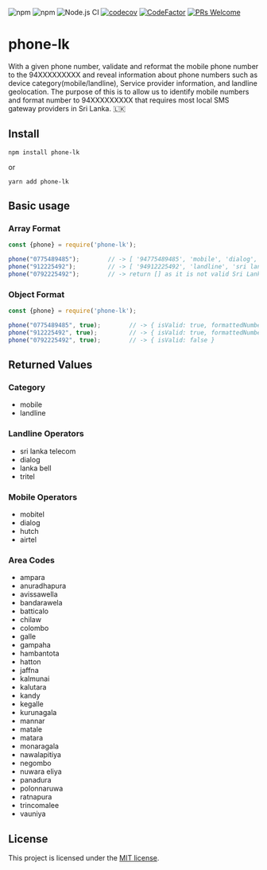 ![npm](https://img.shields.io/npm/dt/phone-lk) ![npm](https://img.shields.io/npm/v/phone-lk) ![Node.js CI](https://github.com/kushanshamika/phone-lk/workflows/Node.js%20CI/badge.svg) [![codecov](https://codecov.io/gh/kushanshamika/phone-lk/branch/master/graph/badge.svg)](https://codecov.io/gh/kushanshamika/phone-lk) [![CodeFactor](https://www.codefactor.io/repository/github/kushanshamika/phone-lk/badge)](https://www.codefactor.io/repository/github/kushanshamika/phone-lk) [![PRs Welcome](https://img.shields.io/badge/PRs-welcome-brightgreen.svg?style=flat-square)](http://makeapullrequest.com)

# phone-lk 

With a given phone number, validate and reformat the mobile phone number to the 94XXXXXXXXX and reveal information about phone numbers such as device category(mobile/landline), Service provider information, and landline geolocation. The purpose of this is to allow us to identify mobile numbers and format number to 94XXXXXXXXX that requires most local SMS gateway providers in Sri Lanka.  🇱🇰

## Install
```
npm install phone-lk
```

or

```
yarn add phone-lk
```

##  Basic usage

### Array Format

```js
const {phone} = require('phone-lk');

phone("0775489485");        // -> [ '94775489485', 'mobile', 'dialog', null ]
phone("912225492");         // -> [ '94912225492', 'landline', 'sri lanka telecom', 'galle' ]
phone("0792225492");        // -> return [] as it is not valid Sri Lanka phone number
```

### Object Format

```js
const {phone} = require('phone-lk');

phone("0775489485", true);        // -> { isValid: true, formattedNumber: '94775489485', category: 'mobile', operator: 'dialog', area: null }
phone("912225492", true);         // -> { isValid: true, formattedNumber: '94912225492', category: 'landline', operator: 'sri lanka telecom', area: 'galle' ]
phone("0792225492", true);        // -> { isValid: false }
```

##  Returned Values

### Category
* mobile
* landline

### Landline Operators
* sri lanka telecom
* dialog
* lanka bell
* tritel

### Mobile Operators
* mobitel
* dialog
* hutch
* airtel

### Area Codes
* ampara
* anuradhapura
* avissawella
* bandarawela
* batticalo
* chilaw
* colombo
* galle
* gampaha
* hambantota
* hatton
* jaffna
* kalmunai
* kalutara
* kandy
* kegalle
* kurunagala
* mannar
* matale
* matara
* monaragala
* nawalapitiya
* negombo
* nuwara eliya
* panadura
* polonnaruwa
* ratnapura
* trincomalee
* vauniya

## License

This project is licensed under the [MIT license](https://github.com/kushanshamika/phone-lk/blob/master/LICENSE).